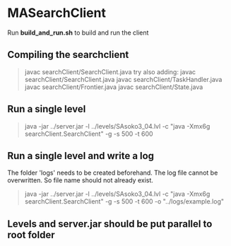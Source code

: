 # MASearchClient
Run **build_and_run.sh** to build and run the client

## Compiling the searchclient
> javac searchClient/SearchClient.java
> try also adding:
javac searchClient/SearchClient.java
javac searchClient/TaskHandler.java
javac searchClient/Frontier.java
javac searchClient/State.java


## Run a single level
> java -jar ../server.jar -l ../levels/SAsoko3_04.lvl -c "java -Xmx6g searchClient.SearchClient" -g -s 500 -t 600  

## Run a single level and write a log
The folder 'logs' needs to be created beforehand.
The log file cannot be overwritten. So file name should not already exist.
> java -jar ../server.jar -l ../levels/SAsoko3_04.lvl -c "java -Xmx6g searchClient.SearchClient" -g -s 500 -t 600 -o "../logs/example.log"

## Levels and server.jar should be put parallel to root folder
